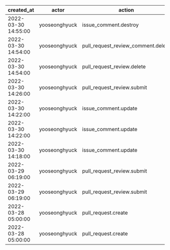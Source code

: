 |          created_at | actor         | action                             | user          | repo             |
| ------------------- | ------------- | ---------------------------------- | ------------- | ---------------- |
| 2022-03-30 14:55:00 | yooseonghyuck | issue_comment.destroy              |               | hyperledger/besu |
| 2022-03-30 14:54:00 | yooseonghyuck | pull_request_review_comment.delete |               | hyperledger/besu |
| 2022-03-30 14:54:00 | yooseonghyuck | pull_request_review.delete         |               | hyperledger/besu |
| 2022-03-30 14:26:00 | yooseonghyuck | pull_request_review.submit         |               | hyperledger/besu |
| 2022-03-30 14:22:00 | yooseonghyuck | issue_comment.update               |               | hyperledger/besu |
| 2022-03-30 14:22:00 | yooseonghyuck | issue_comment.update               |               | hyperledger/besu |
| 2022-03-30 14:18:00 | yooseonghyuck | issue_comment.update               |               | hyperledger/besu |
| 2022-03-29 06:19:00 | yooseonghyuck | pull_request_review.submit         |               | hyperledger/besu |
| 2022-03-29 06:19:00 | yooseonghyuck | pull_request_review.submit         |               | hyperledger/besu |
| 2022-03-28 05:00:00 | yooseonghyuck | pull_request.create                | yooseonghyuck | hyperledger/besu |
| 2022-03-28 05:00:00 | yooseonghyuck | pull_request.create                | yooseonghyuck | hyperledger/besu |
